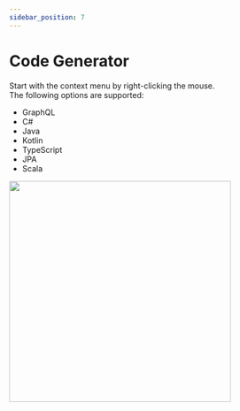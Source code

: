 ```yaml
---
sidebar_position: 7
---
```


# Code Generator

Start with the context menu by right-clicking the mouse.  
The following options are supported:

- GraphQL
- C#
- Java
- Kotlin
- TypeScript
- JPA
- Scala

<img src="/img/code-generator.png" width="400" />

